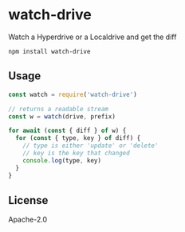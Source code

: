 # watch-drive

Watch a Hyperdrive or a Localdrive and get the diff

```
npm install watch-drive
```

## Usage

``` js
const watch = require('watch-drive')

// returns a readable stream
const w = watch(drive, prefix)

for await (const { diff } of w) {
  for (const { type, key } of diff) {
    // type is either 'update' or 'delete'
    // key is the key that changed
    console.log(type, key)
  }
}
```

## License

Apache-2.0
